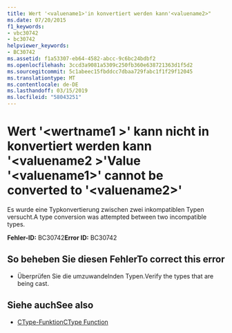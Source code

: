 ```yaml
---
title: Wert '<valuename1>'in konvertiert werden kann'<valuename2>"
ms.date: 07/20/2015
f1_keywords:
- vbc30742
- bc30742
helpviewer_keywords:
- BC30742
ms.assetid: f1a53307-eb64-4582-abcc-9c6bc24bdbf2
ms.openlocfilehash: 3ccd3a9081a5309c250fb360e638721363d1f5d2
ms.sourcegitcommit: 5c1abeec15fbddcc7dbaa729fabc1f1f29f12045
ms.translationtype: MT
ms.contentlocale: de-DE
ms.lasthandoff: 03/15/2019
ms.locfileid: "58043251"
---
```

# <a name="value-valuename1-cannot-be-converted-to-valuename2"></a><span data-ttu-id="19e95-102">Wert '\<wertname1 >' kann nicht in konvertiert werden kann '\<valuename2 >'</span><span class="sxs-lookup"><span data-stu-id="19e95-102">Value '\<valuename1>' cannot be converted to '\<valuename2>'</span></span>
<span data-ttu-id="19e95-103">Es wurde eine Typkonvertierung zwischen zwei inkompatiblen Typen versucht.</span><span class="sxs-lookup"><span data-stu-id="19e95-103">A type conversion was attempted between two incompatible types.</span></span>  
  
 <span data-ttu-id="19e95-104">**Fehler-ID:** BC30742</span><span class="sxs-lookup"><span data-stu-id="19e95-104">**Error ID:** BC30742</span></span>  
  
## <a name="to-correct-this-error"></a><span data-ttu-id="19e95-105">So beheben Sie diesen Fehler</span><span class="sxs-lookup"><span data-stu-id="19e95-105">To correct this error</span></span>  
  
-   <span data-ttu-id="19e95-106">Überprüfen Sie die umzuwandelnden Typen.</span><span class="sxs-lookup"><span data-stu-id="19e95-106">Verify the types that are being cast.</span></span>  
  
## <a name="see-also"></a><span data-ttu-id="19e95-107">Siehe auch</span><span class="sxs-lookup"><span data-stu-id="19e95-107">See also</span></span>

- [<span data-ttu-id="19e95-108">CType-Funktion</span><span class="sxs-lookup"><span data-stu-id="19e95-108">CType Function</span></span>](../../visual-basic/language-reference/functions/ctype-function.md)
